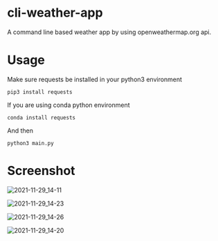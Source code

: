 # cli-weather-app

A command line based weather app by using openweathermap.org api.

# Usage

Make sure requests be installed in your python3 environment

```pip3 install requests```

If you are using conda python environment

```conda install requests```

And then

```python3 main.py```

# Screenshot

![2021-11-29_14-11](https://user-images.githubusercontent.com/18359157/143875944-ed76f7fc-fb42-4f0d-a7d9-8f31cecc90cf.jpg)

![2021-11-29_14-23](https://user-images.githubusercontent.com/18359157/143876169-59dda070-4bde-4c22-9e66-d455a39ae682.jpg)

![2021-11-29_14-26](https://user-images.githubusercontent.com/18359157/143876173-39f60bf7-ec03-4598-8a80-c769696b53d3.jpg)

![2021-11-29_14-20](https://user-images.githubusercontent.com/18359157/143876237-d5ba309b-bede-47b0-a5fe-b2ea19d3826a.jpg)
